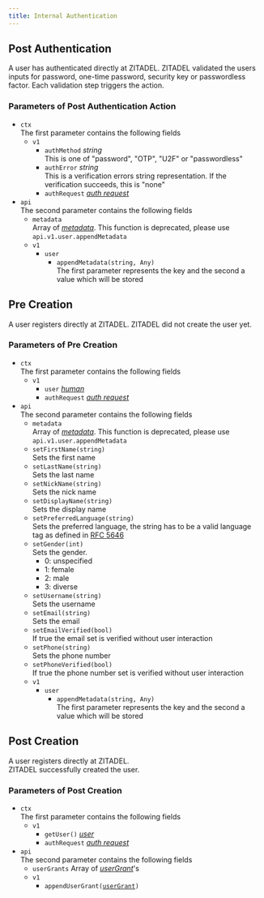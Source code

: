 ```yaml
---
title: Internal Authentication
---
```


## Post Authentication

A user has authenticated directly at ZITADEL.
ZITADEL validated the users inputs for password, one-time password, security key or passwordless factor.
Each validation step triggers the action.

### Parameters of Post Authentication Action

- `ctx`  
  The first parameter contains the following fields
    - `v1`
        - `authMethod` *string*  
          This is one of "password", "OTP", "U2F" or "passwordless"
        - `authError` *string*  
          This is a verification errors string representation. If the verification succeeds, this is "none"
        - `authRequest` [*auth request*](/docs/apis/actions/objects#auth-request)
- `api`  
  The second parameter contains the following fields
    - `metadata`  
      Array of [*metadata*](./objects#metadata-with-value-as-bytes). This function is deprecated, please use `api.v1.user.appendMetadata`
    - `v1`
        - `user`
            - `appendMetadata(string, Any)`  
              The first parameter represents the key and the second a value which will be stored

## Pre Creation

A user registers directly at ZITADEL.
ZITADEL did not create the user yet.

### Parameters of Pre Creation

- `ctx`  
  The first parameter contains the following fields
    - `v1`
        - `user` [*human*](./objects#human-user)
        - `authRequest` [*auth request*](/docs/apis/actions/objects#auth-request)
- `api`  
  The second parameter contains the following fields
    - `metadata`  
      Array of [*metadata*](./objects#metadata-with-value-as-bytes). This function is deprecated, please use `api.v1.user.appendMetadata`
    - `setFirstName(string)`  
      Sets the first name
    - `setLastName(string)`  
      Sets the last name
    - `setNickName(string)`  
      Sets the nick name
    - `setDisplayName(string)`  
      Sets the display name
    - `setPreferredLanguage(string)`  
      Sets the preferred language, the string has to be a valid language tag as defined in [RFC 5646](https://www.rfc-editor.org/rfc/rfc5646)
    - `setGender(int)`  
      Sets the gender.
      <ul><li>0: unspecified</li><li>1: female</li><li>2: male</li><li>3: diverse</li></ul>
    - `setUsername(string)`  
      Sets the username
    - `setEmail(string)`  
      Sets the email
    - `setEmailVerified(bool)`  
      If true the email set is verified without user interaction
    - `setPhone(string)`  
      Sets the phone number
    - `setPhoneVerified(bool)`  
      If true the phone number set is verified without user interaction
    - `v1`
        - `user`
            - `appendMetadata(string, Any)`  
              The first parameter represents the key and the second a value which will be stored

## Post Creation

A user registers directly at ZITADEL.  
ZITADEL successfully created the user.

### Parameters of Post Creation

- `ctx`  
  The first parameter contains the following fields
    - `v1`
        - `getUser()` [*user*](./objects#user)
        - `authRequest` [*auth request*](/docs/apis/actions/objects#auth-request)
- `api`  
  The second parameter contains the following fields
    - `userGrants` Array of [*userGrant*](./objects#user-grant)'s
    - `v1`
        - `appendUserGrant(`[`userGrant`](./objects#user-grant)`)`
